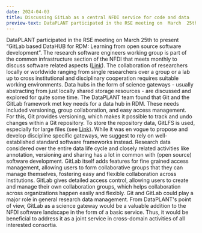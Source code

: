 ```yaml
---
date: 2024-04-03
title: Discussing GitLab as a central NFDI service for code and data
preview-text: DataPLANT participated in the RSE meeting on  March  25th to present “GitLab based DataHUB for RDM: Learning from open source software development”. The research software engineers working group is part of the common infrastructure section of the NFDI that meets monthly to discuss software related aspects... 
---
```

DataPLANT participated in the RSE meeting on  March  25th to present “GitLab based DataHUB for RDM: Learning from open source software development”. The research software engineers working group is part of the common infrastructure section of the NFDI that meets monthly to discuss software related aspects ([Link](https://doi.org/10.5281/zenodo.6483449)). The collaboration of researchers locally or worldwide ranging from single researchers over a group or a lab up to cross institutional and disciplinary cooperation requires suitable working environments. Data hubs in the form of science gateways - usually abstracting from just locally shared storage resources - are discussed and explored for quite some time. The DataPLANT team found that Git and the GitLab framework met key needs for a data hub in RDM. These needs included versioning, group collaboration, and easy access management. For this, Git provides versioning, which makes it possible to track and undo changes within a Git repository. To store the repository data, GitLFS is used, especially for large files (see [Link](https://doi.org/10.5281/zenodo.10021180)). 
While it was en vogue to propose and develop discipline specific gateways, we suggest to rely on well-established standard software frameworks instead. Research data considered over the entire data life cycle and closely related activities like annotation, versioning and sharing has a lot in common with (open source) software development. GitLab itself adds features for fine grained access management, allowing users to form collaborative groups that they can manage themselves, fostering easy and flexible collaboration across institutions. GitLab gives detailed access control, allowing users to create and manage their own collaboration groups, which helps collaboration across organizations happen easily and flexibly. 
Git and GitLab could play a major role in general research data management. From DataPLANT's point of view, GitLab as a science gateway would be a valuable addition to the NFDI software landscape in the form of a basic service. Thus, it would be beneficial to address it as a joint service in cross-domain activities of all interested consortia.